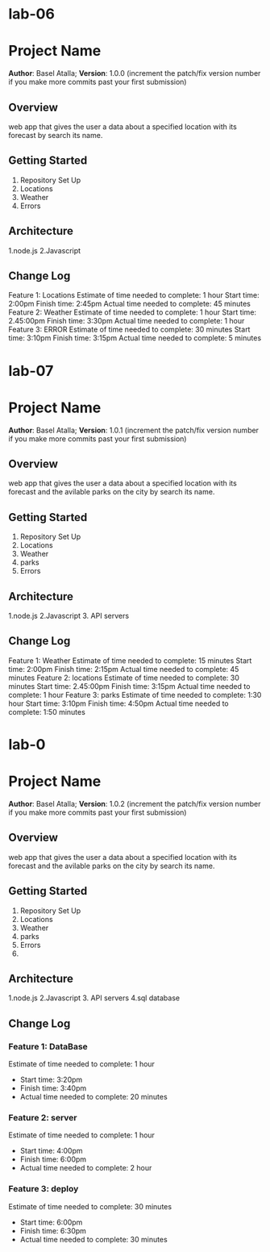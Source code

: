 # lab-06

# Project Name

**Author**: Basel Atalla;
**Version**: 1.0.0 (increment the patch/fix version number if you make more commits past your first submission)

## Overview
web app that gives the user a data about a specified location with its forecast by search its name.

## Getting Started
1. Repository Set Up
2. Locations
3. Weather
4. Errors

## Architecture
1.node.js
2.Javascript

## Change Log
 Feature 1: Locations
Estimate of time needed to complete: 1 hour
Start time: 2:00pm
Finish time: 2:45pm
Actual time needed to complete: 45 minutes
Feature 2: Weather
Estimate of time needed to complete: 1 hour
Start time: 2.45:00pm
Finish time: 3:30pm
Actual time needed to complete: 1 hour
Feature 3: ERROR
Estimate of time needed to complete: 30 minutes
Start time: 3:10pm
Finish time: 3:15pm
Actual time needed to complete: 5 minutes


# lab-07

# Project Name

**Author**: Basel Atalla;
**Version**: 1.0.1 (increment the patch/fix version number if you make more commits past your first submission)

## Overview
web app that gives the user a data about a specified location with its forecast and the avilable parks on the city by search its name.

## Getting Started
1. Repository Set Up
2. Locations
3. Weather
5. parks
4. Errors


## Architecture
1.node.js
2.Javascript
3. API servers

## Change Log

Feature 1: Weather
Estimate of time needed to complete: 15 minutes
Start time: 2:00pm
Finish time: 2:15pm
Actual time needed to complete: 45 minutes
Feature 2: locations
Estimate of time needed to complete: 30 minutes
Start time: 2.45:00pm
Finish time: 3:15pm
Actual time needed to complete: 1 hour
Feature 3: parks
Estimate of time needed to complete: 1:30 hour
Start time: 3:10pm
Finish time: 4:50pm
Actual time needed to complete: 1:50 minutes

# lab-0

# Project Name

**Author**: Basel Atalla;
**Version**: 1.0.2 (increment the patch/fix version number if you make more commits past your first submission)

## Overview
web app that gives the user a data about a specified location with its forecast and the avilable parks on the city by search its name.

## Getting Started
1. Repository Set Up 
2. Locations
3. Weather
5. parks
4. Errors
6.


## Architecture
1.node.js
2.Javascript
3. API servers
4.sql database

## Change Log

### Feature 1: DataBase
Estimate of time needed to complete: 1 hour
- Start time: 3:20pm
- Finish time: 3:40pm
- Actual time needed to complete: 20 minutes
### Feature 2: server
Estimate of time needed to complete: 1 hour
- Start time: 4:00pm
- Finish time: 6:00pm
- Actual time needed to complete: 2 hour
### Feature 3: deploy
Estimate of time needed to complete: 30 minutes
- Start time: 6:00pm
- Finish time: 6:30pm
- Actual time needed to complete: 30 minutes